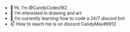 - 👋 Hi, I’m @CandyCodes192
- 👀 I’m interested in drawing and art
- 🌱 I’m currently learning how to code a 24/7 discord bot
- 📫 How to reach me is on discord CandyMax#6912

<!---
CandyCodes192/CandyCodes192 is a ✨ special ✨ repository because its `README.md` (this file) appears on your GitHub profile.
You can click the Preview link to take a look at your changes.
--->
